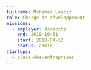 ```yaml
---
fullname: Mohamed Loucif
role: Chargé de développement
missions:
  - employer: direccte
    end: 2018-10-31
    start: 2018-04-12
    status: admin
startups:
  - place-des-entreprises
---
```


